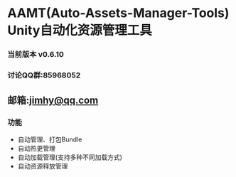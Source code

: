 # AAMT(Auto-Assets-Manager-Tools) Unity自动化资源管理工具

### 当前版本 v0.6.10

### 讨论QQ群:85968052
## 邮箱:jimhy@qq.com

### 功能

- 自动管理、打包Bundle
- 自动热更管理
- 自动加载管理(支持多种不同加载方式)
- 自动资源释放管理
